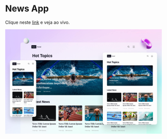 # News App 

Clique neste [link](https://barbosadiego.github.io/news-app-repo/) e veja ao vivo.

![image](./img/top-news.jpg)

